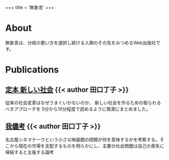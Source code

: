 +++
title = '無象舎'
+++

# About
無象舎は、分岐の悪い方を選択し続ける人類のその先をみつめるWeb出版社です。

# Publications
## [定本 新しい社会](https://mzo.kuku9.net/teiho) {{< author 田口丁子 >}}
従来の社会変革はなぜうまくいかないのか、
新しい社会を作るための取られるべきアプローチを
5分から10分程度で読めるように簡潔にまとめました。


## [我儘考](https://mzo.kuku9.net/wagaco) {{< author 田口丁子 >}}
名古屋シネマテークという小さな映画館の閉館が何を意味するかを考察する。そこから現在の市場を支配するものを明らかにし、主要の社会問題は自己の喪失に帰結すると主張する論考

